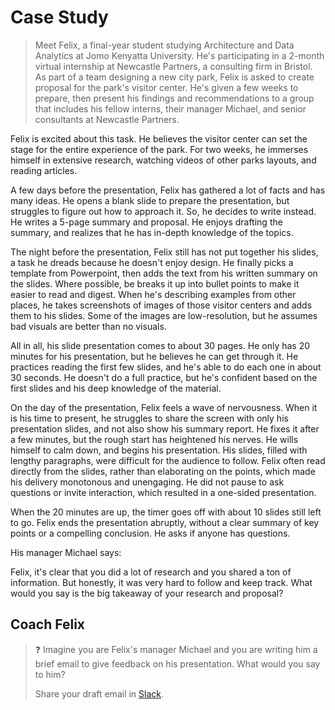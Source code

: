 # Case Study
> Meet Felix, a final-year student studying Architecture and Data Analytics at Jomo Kenyatta University. He's participating in a 2-month virtual internship at Newcastle Partners, a consulting firm in Bristol. As part of a team designing a new city park, Felix is asked to create proposal for the park's visitor center. He's given a few weeks to prepare, then present his findings and recommendations to a group that includes his fellow interns, their manager Michael, and senior consultants at Newcastle Partners.

Felix is excited about this task. He believes the visitor center can set the stage for the entire experience of the park. For two weeks, he immerses himself in extensive research, watching videos of other parks layouts, and reading articles. 

A few days before the presentation, Felix has gathered a lot of facts and has many ideas. He opens a blank slide to prepare the presentation, but struggles to figure out how to approach it. So, he decides to write instead. He writes a 5-page summary and proposal. He enjoys drafting the summary, and realizes that he has in-depth knowledge of the topics. 

The night before the presentation, Felix still has not put together his slides, a task he dreads because he doesn't enjoy design. He finally picks a template from Powerpoint, then adds the text from his written summary on the slides. Where possible, be breaks it up into bullet points to make it easier to read and digest. When he's describing examples from other places, he takes screenshots of images of those visitor centers and adds them to his slides. Some of the images are low-resolution, but he assumes bad visuals are better than no visuals. 

All in all, his slide presentation comes to about 30 pages. He only has 20 minutes for his presentation, but he believes he can get through it. He practices reading the first few slides, and he's able to do each one in about 30 seconds. He doesn't do a full practice, but he's confident based on the first slides and his deep knowledge of the material. 

On the day of the presentation, Felix feels a wave of nervousness. When it is his time to present, he struggles to share the screen with only his presentation slides, and not also show his summary report. He fixes it after a few minutes, but the rough start has heightened his nerves. He wills himself to calm down, and begins his presentation. His slides, filled with lengthy paragraphs, were difficult for the audience to follow. Felix often read directly from the slides, rather than elaborating on the points, which made his delivery monotonous and unengaging. He did not pause to ask questions or invite interaction, which resulted in a one-sided presentation.

When the 20 minutes are up, the timer goes off with about 10 slides still left to go. Felix ends the presentation abruptly, without a clear summary of key points or a compelling conclusion. He asks if anyone has questions. 

His manager Michael says:

<aside> Felix, it's clear that you did a lot of research and you shared a ton of information. But honestly, it was very hard to follow and keep track. What would you say is the big takeaway of your research and proposal? </aside>


## Coach Felix

> ❓ Imagine you are Felix's manager Michael and you are writing him a brief email to give feedback on his presentation. What would you say to him?
> 
> Share your draft email in [Slack](https://automationass-9vu2026.slack.com/archives/C078E1LA1LL/p1718543483529569).
